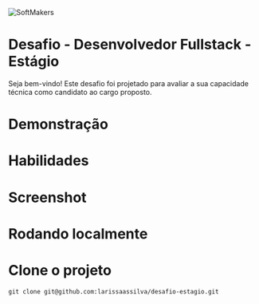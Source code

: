  ![SoftMakers](https://www.softmakers.com.br/assets/img/logotipo14xxhdpi.png)

# Desafio - Desenvolvedor Fullstack - Estágio
Seja bem-vindo! Este desafio foi projetado para avaliar a sua capacidade técnica como candidato ao cargo proposto.

# Demonstração

# Habilidades

# Screenshot

# Rodando localmente

# Clone o projeto

  ``` git clone
  git clone git@github.com:larissaassilva/desafio-estagio.git
  ```
 
